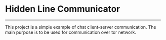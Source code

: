 
# Hidden Line Communicator
---

This project is a simple example of chat client-server communication. The main purpose is to be used for communication over tor network.